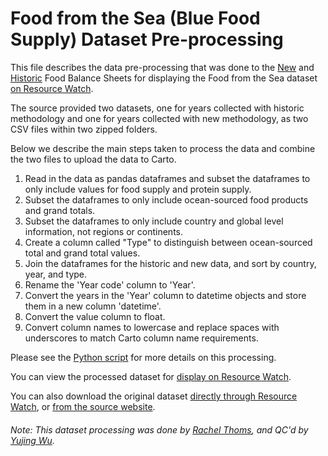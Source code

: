 # Food from the Sea (Blue Food Supply) Dataset Pre-processing
This file describes the data pre-processing that was done to the [New](http://www.fao.org/faostat/en/#data/FBS) and [Historic](http://www.fao.org/faostat/en/#data/FBSH) Food Balance Sheets for displaying the Food from the Sea dataset [on Resource Watch](https://resourcewatch.org/data/explore/24ad32a0-b25f-44ff-9bc0-2650ea29e0b4).

The source provided two datasets, one for years collected with historic methodology and one for years collected with new methodology, as two CSV files within two zipped folders.

Below we describe the main steps taken to process the data and combine the two files to upload the data to Carto.

1. Read in the data as pandas dataframes and subset the dataframes to only include values for food supply and protein supply. 
2. Subset the dataframes to only include ocean-sourced food products and grand totals.
3. Subset the dataframes to only include country and global level information, not regions or continents.
4. Create a column called "Type" to distinguish between ocean-sourced total and grand total values.
5. Join the dataframes for the historic and new data, and sort by country, year, and type.
6. Rename the 'Year code' column to 'Year'.
7. Convert the years in the 'Year' column to datetime objects and store them in a new column 'datetime'.
8. Convert the value column to float.
9. Convert column names to lowercase and replace spaces with underscores to match Carto column name requirements.

Please see the [Python script](https://github.com/resource-watch/data-pre-processing/blob/master/foo_061_rw0_marine_food_supply/foo_061_rw0_marine_food_supply_processing.py) for more details on this processing.

You can view the processed dataset for [display on Resource Watch](https://resourcewatch.org/data/explore/24ad32a0-b25f-44ff-9bc0-2650ea29e0b4).

You can also download the original dataset [directly through Resource Watch](https://wri-public-data.s3.amazonaws.com/resourcewatch/foo_061_rw0_marine_food_supply.zip), or [from the source website](http://www.fao.org/faostat/en/#data/FBS).

###### Note: This dataset processing was done by [Rachel Thoms](https://www.wri.org/profile/rachel-thoms), and QC'd by [Yujing Wu](https://www.wri.org/profile/Yuging-Wu).
